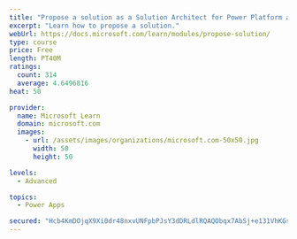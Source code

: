 ```yaml
---
title: "Propose a solution as a Solution Architect for Power Platform and Dynamics 365"
excerpt: "Learn how to propose a solution."
webUrl: https://docs.microsoft.com/learn/modules/propose-solution/
type: course
price: Free
length: PT40M
ratings:
  count: 314
  average: 4.6496816
heat: 50

provider:
  name: Microsoft Learn
  domain: microsoft.com
  images:
    - url: /assets/images/organizations/microsoft.com-50x50.jpg
      width: 50
      height: 50

levels:
  - Advanced

topics:
  - Power Apps

secured: "Hcb4KmDOjqX9Xi0dr48nxvUNFpbPJsY3dDRLdlRQAQObqx7AbSj+e131VhKGsruLEbO9TC0+8pBF6nbdGdct9pcDWF2xEWF5TrxP0AYnQRB9/ygpt4FiiMYy2jWFjYHPOn/EoYScH3dQo1ZDtO8rELLNRGc/LSoJLH/uM+oxUeUskQzLy8Mn5vTozjkD42RBDismSGYGavom0iexB9Kk3e5PpIKgnZvR7Dp/UNpu0Gut10AFUKE8bxxsxh3QcH+bEpokjh3Hmi5RUKHOoOHb620rOnR9tI3ofehYnDq7MQvpb3jW46+mf9IYn6tvZfX9JlxQqucXF57/wEZcwQ5hzs9EIzZS9hfgwdSQ9yWP2kvv4orPdvLi0JT9JBSWCt4GZOKbJwikHKPirCrJk//SKka1j0FyVtWWRySosh01S5o=;2lAMVVcAwcEiJ2SJK138ww=="
---
```


